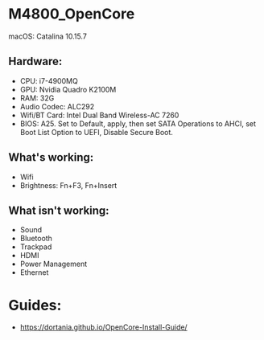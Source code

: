 # M4800_OpenCore
macOS: Catalina 10.15.7

## Hardware:
- CPU: i7-4900MQ
- GPU: Nvidia Quadro K2100M
- RAM: 32G
- Audio Codec: ALC292
- Wifi/BT Card: Intel Dual Band Wireless-AC 7260
- BIOS: A25. Set to Default, apply, then set SATA Operations to AHCI, set Boot List Option to UEFI, Disable Secure Boot.

## What's working:
- Wifi
- Brightness: Fn+F3, Fn+Insert
## What isn't working:
- Sound
- Bluetooth
- Trackpad
- HDMI
- Power Management
- Ethernet

# Guides:
- https://dortania.github.io/OpenCore-Install-Guide/
